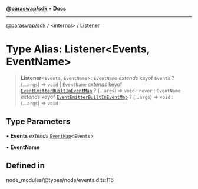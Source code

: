 [**@paraswap/sdk**](../../README.md) • **Docs**

***

[@paraswap/sdk](../../globals.md) / [\<internal\>](../README.md) / Listener

# Type Alias: Listener\<Events, EventName\>

> **Listener**\<`Events`, `EventName`\>: `EventName` *extends* keyof `Events` ? (...`args`) => `void` \| `EventName` *extends* keyof [`EventEmitterBuiltInEventMap`](../namespaces/EventEmitter/interfaces/EventEmitterBuiltInEventMap.md) ? (...`args`) => `void` : `never` : `EventName` *extends* keyof [`EventEmitterBuiltInEventMap`](../namespaces/EventEmitter/interfaces/EventEmitterBuiltInEventMap.md) ? (...`args`) => `void` : (...`args`) => `void`

## Type Parameters

• **Events** *extends* [`EventMap`](EventMap.md)\<`Events`\>

• **EventName**

## Defined in

node\_modules/@types/node/events.d.ts:116
